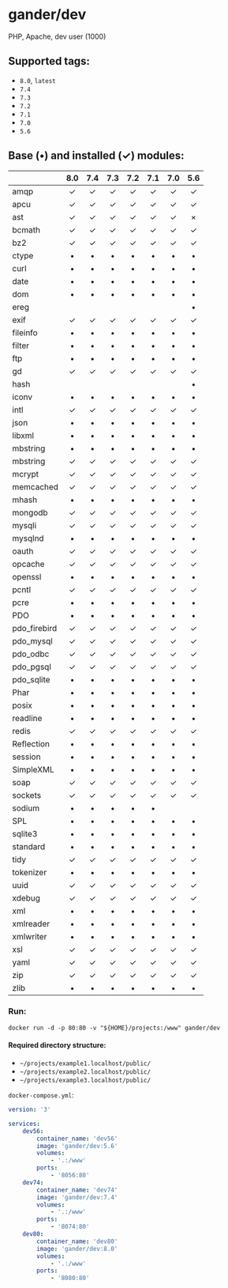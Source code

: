 # gander/dev
PHP, Apache, dev user (1000)

## Supported tags:
* `8.0`, `latest`
* `7.4`
* `7.3`
* `7.2`
* `7.1`
* `7.0`
* `5.6`

## Base (&bull;) and installed (&check;) modules:

|             | 8.0   | 7.4   | 7.3   | 7.2   | 7.1   | 7.0   | 5.6   |
|-------------|:-----:|:-----:|:-----:|:-----:|:-----:|:-----:|:-----:|
|amqp         |&check;|&check;|&check;|&check;|&check;|&check;|&check;|
|apcu         |&check;|&check;|&check;|&check;|&check;|&check;|&check;|
|ast          |&check;|&check;|&check;|&check;|&check;|&check;|&times;|
|bcmath       |&check;|&check;|&check;|&check;|&check;|&check;|&check;|
|bz2          |&check;|&check;|&check;|&check;|&check;|&check;|&check;|
|ctype        |&bull; |&bull; |&bull; |&bull; |&bull; |&bull; |&bull; |
|curl         |&bull; |&bull; |&bull; |&bull; |&bull; |&bull; |&bull; |
|date         |&bull; |&bull; |&bull; |&bull; |&bull; |&bull; |&bull; |
|dom          |&bull; |&bull; |&bull; |&bull; |&bull; |&bull; |&bull; |
|ereg         |       |       |       |       |       |       |&bull; |
|exif         |&check;|&check;|&check;|&check;|&check;|&check;|&check;|
|fileinfo     |&bull; |&bull; |&bull; |&bull; |&bull; |&bull; |&bull; |
|filter       |&bull; |&bull; |&bull; |&bull; |&bull; |&bull; |&bull; |
|ftp          |&bull; |&bull; |&bull; |&bull; |&bull; |&bull; |&bull; |
|gd           |&check;|&check;|&check;|&check;|&check;|&check;|&check;|
|hash         |       |       |       |       |       |       |&bull; |
|iconv        |&bull; |&bull; |&bull; |&bull; |&bull; |&bull; |&bull; |
|intl         |&check;|&check;|&check;|&check;|&check;|&check;|&check;|
|json         |&bull; |&bull; |&bull; |&bull; |&bull; |&bull; |&bull; |
|libxml       |&bull; |&bull; |&bull; |&bull; |&bull; |&bull; |&bull; |
|mbstring     |&bull; |&bull; |&bull; |&bull; |&bull; |&bull; |&bull; |
|mbstring     |&check;|&check;|&check;|&check;|&check;|&check;|&check;|
|mcrypt       |&check;|&check;|&check;|&check;|&check;|&check;|&check;|
|memcached    |&check;|&check;|&check;|&check;|&check;|&check;|&check;|
|mhash        |&bull; |&bull; |&bull; |&bull; |&bull; |&bull; |&bull; |
|mongodb      |&check;|&check;|&check;|&check;|&check;|&check;|&check;|
|mysqli       |&check;|&check;|&check;|&check;|&check;|&check;|&check;|
|mysqlnd      |&bull; |&bull; |&bull; |&bull; |&bull; |&bull; |&bull; |
|oauth        |&check;|&check;|&check;|&check;|&check;|&check;|&check;|
|opcache      |&check;|&check;|&check;|&check;|&check;|&check;|&check;|
|openssl      |&bull; |&bull; |&bull; |&bull; |&bull; |&bull; |&bull; |
|pcntl        |&check;|&check;|&check;|&check;|&check;|&check;|&check;|
|pcre         |&bull; |&bull; |&bull; |&bull; |&bull; |&bull; |&bull; |
|PDO          |&bull; |&bull; |&bull; |&bull; |&bull; |&bull; |&bull; |
|pdo_firebird |&check;|&check;|&check;|&check;|&check;|&check;|&check;|
|pdo_mysql    |&check;|&check;|&check;|&check;|&check;|&check;|&check;|
|pdo_odbc     |&check;|&check;|&check;|&check;|&check;|&check;|&check;|
|pdo_pgsql    |&check;|&check;|&check;|&check;|&check;|&check;|&check;|
|pdo_sqlite   |&bull; |&bull; |&bull; |&bull; |&bull; |&bull; |&bull; |
|Phar         |&bull; |&bull; |&bull; |&bull; |&bull; |&bull; |&bull; |
|posix        |&bull; |&bull; |&bull; |&bull; |&bull; |&bull; |&bull; |
|readline     |&bull; |&bull; |&bull; |&bull; |&bull; |&bull; |&bull; |
|redis        |&check;|&check;|&check;|&check;|&check;|&check;|&check;|
|Reflection   |&bull; |&bull; |&bull; |&bull; |&bull; |&bull; |&bull; |
|session      |&bull; |&bull; |&bull; |&bull; |&bull; |&bull; |&bull; |
|SimpleXML    |&bull; |&bull; |&bull; |&bull; |&bull; |&bull; |&bull; |
|soap         |&check;|&check;|&check;|&check;|&check;|&check;|&check;|
|sockets      |&check;|&check;|&check;|&check;|&check;|&check;|&check;|
|sodium       |&bull; |&bull; |&bull; |&bull; |&bull; |       |       |
|SPL          |&bull; |&bull; |&bull; |&bull; |&bull; |&bull; |&bull; |
|sqlite3      |&bull; |&bull; |&bull; |&bull; |&bull; |&bull; |&bull; |
|standard     |&bull; |&bull; |&bull; |&bull; |&bull; |&bull; |&bull; |
|tidy         |&check;|&check;|&check;|&check;|&check;|&check;|&check;|
|tokenizer    |&bull; |&bull; |&bull; |&bull; |&bull; |&bull; |&bull; |
|uuid         |&check;|&check;|&check;|&check;|&check;|&check;|&check;|
|xdebug       |&check;|&check;|&check;|&check;|&check;|&check;|&check;|
|xml          |&bull; |&bull; |&bull; |&bull; |&bull; |&bull; |&bull; |
|xmlreader    |&bull; |&bull; |&bull; |&bull; |&bull; |&bull; |&bull; |
|xmlwriter    |&bull; |&bull; |&bull; |&bull; |&bull; |&bull; |&bull; |
|xsl          |&check;|&check;|&check;|&check;|&check;|&check;|&check;|
|yaml         |&check;|&check;|&check;|&check;|&check;|&check;|&check;|
|zip          |&check;|&check;|&check;|&check;|&check;|&check;|&check;|
|zlib         |&bull; |&bull; |&bull; |&bull; |&bull; |&bull; |&bull; |


### Run:
`docker run -d -p 80:80 -v "${HOME}/projects:/www" gander/dev`

#### Required directory structure:
+ `~/projects/example1.localhost/public/`
+ `~/projects/example2.localhost/public/`
+ `~/projects/example3.localhost/public/`

`docker-compose.yml`:
```yaml
version: '3'

services:
    dev56:
        container_name: 'dev56'
        image: 'gander/dev:5.6'
        volumes:
            - '.:/www'
        ports:
            - '8056:80'
    dev74:
        container_name: 'dev74'
        image: 'gander/dev:7.4'
        volumes:
            - '.:/www'
        ports:
            - '8074:80'
    dev80:
        container_name: 'dev80'
        image: 'gander/dev:8.0'
        volumes:
            - '.:/www'
        ports:
            - '8080:80'
```
